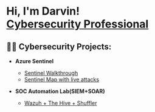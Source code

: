 <h1>Hi, I'm Darvin! <br/><a href="https://www.linkedin.com/in/darvinpatel/">Cybersecurity Professional</a>

<h2>👨‍💻 Cybersecurity Projects:</h2>

- <b>Azure Sentinel</b>
  - [Sentinel Walkthrough](https://github.com/darvinpatel/sentinel-walkthrough)
  - [Sentinel Map with live attacks](https://github.com/darvinpatel/sentinelMap)
 
- <b>SOC Automation Lab(SIEM+SOAR)</b>
  - [Wazuh + The Hive + Shuffler](https://github.com/darvinpatel/soc-automation-lab)

  
